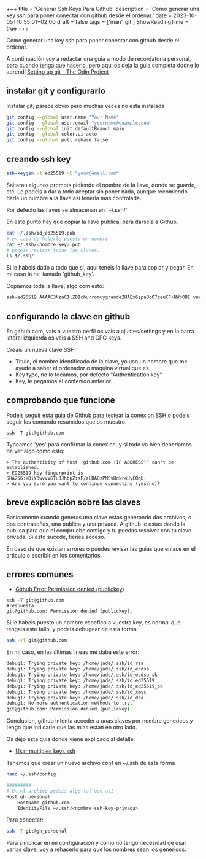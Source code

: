 +++
title = 'Generar Ssh Keys Para Github'
description = 'Como generar una key ssh para poner conectar con github desde el ordenar.'
date = 2023-10-05T10:55:01+02:00
draft = false
tags = ['man','git']
ShowReadingTime = true
+++

Como generar una key ssh para poner conectar con github desde el ordenar. 


A continuación voy a redactar una guia a modo de recordatoria personal, para cuando tenga que hacerlo, pero aqui os deja la guia completa dodne lo aprendí [Setting up git - The Odin Project](https://www.theodinproject.com/lessons/foundations-setting-up-git)


## instalar git y configurarlo

Instalar git, parece obvio pero muchas veces no esta instalada

```bash
git config --global user.name "Your Name"
git config --global user.email "yourname@example.com"
git config --global init.defaultBranch main
git config --global color.ui auto
git config --global pull.rebase false
```

## creando ssh key

```bash
ssh-keygen -t ed25519 -C "your@email.com"
```

Saltaran algunos prompts pidiendo el nombre de la llave, donde se guarde, etc. Le podeis a dar a todo aceptar sin poner nada, aunque recomiendo darle un numbre a la llave asi tenerla mas controlada. 

Por defecto las llaves se almacenan en '~/.ssh/'

En este punto hay que copiar la llave publica, para darsela a Github. 

```bash
cat ~/.ssh/id_ed25519.pub
# en caso de haberle puesto un nombre
cat ~/.ssh/<nombre_key>.pub
# podeis revisar todas las claves. 
ls $/.ssh/ 
```

Si le habeis dado a todo que si, aqui teneis la llave para copiar y pegar.  En mi caso la he llamado 'github_key'.


Copiamos toda la llave, algo com esto:

```bash
ssh-ed25519 AAAAC3NzaC1lZDIchurromuygrandeZHAEx6spnBoO7zeuCF+NWb0BI vuestro@email.com
```
## configurando la clave en github

En github.com, vais a vuestro perfil os vais a ajustes/settings y en la barra lateral izquierda os vais a SSH and GPG keys.

Creais un nueva clave SSH:

- Titulo, el nombre identificado de la clave, yo uso un nombre que me ayude a saber el ordenador o maquina virtual que es.
- Key type, no lo tocamos, por defecto "Authentication key"
- Key, le pegamos el contenido anterior. 


## comprobando que funcione

Podeis seguir [esta guia de Github para testear la conexion SSH](https://docs.github.com/en/authentication/connecting-to-github-with-ssh/testing-your-ssh-connection) o podeis seguir los comando resumidos que os muestro.


```shell
ssh -T git@github.com
```

Typeamos 'yes'  para confirmar la conexion. y si todo va bien deberiamos de ver algo como esto:

```shell
> The authenticity of host 'github.com (IP ADDRESS)' can't be established.
> ED25519 key fingerprint is SHA256:+DiY3wvvV6TuJJhbpZisF/zLDA0zPMSvHdkr4UvCOqU.
> Are you sure you want to continue connecting (yes/no)?
```


## breve explicación sobre las claves

Basicamente cuando generas una clave estas generando dos archivos, o dos contraseñas, una publica y una privada. A github le estas dando la publica para que el compruebe contigo y tu puedas resolver con tu clave privada. Si esto sucede, tienes acceso. 

En caso de que existan errores o puedes revisar las guias que enlace en el articulo o escribir en los comentarios. 

## errores comunes

- [Github Error Permission denied (publickey)](https://docs.github.com/en/authentication/troubleshooting-ssh/error-permission-denied-publickey)

```shell
ssh -T git@github.com
#respuesta
git@github.com: Permission denied (publickey).
```

Si le habeis puesto un nombre espefico a vuestra key, es normal que tengais este fallo, y podeis debugear de esta forma:

```bash
ssh -vT git@github.com
```

En mi caso, en las últimas lineas me daba este error:

```bash
debug1: Trying private key: /home/jade/.ssh/id_rsa
debug1: Trying private key: /home/jade/.ssh/id_ecdsa
debug1: Trying private key: /home/jade/.ssh/id_ecdsa_sk
debug1: Trying private key: /home/jade/.ssh/id_ed25519
debug1: Trying private key: /home/jade/.ssh/id_ed25519_sk
debug1: Trying private key: /home/jade/.ssh/id_xmss
debug1: Trying private key: /home/jade/.ssh/id_dsa
debug1: No more authentication methods to try.
git@github.com: Permission denied (publickey).
```

Conclusion, github intenta acceder a unas claves por nombre genericos y tengo que indicarle que las mias estan en otro lado.

Os dejo esta guia donde viene explicado al detalle:

- [Usar multiples keys ssh](https://gist.github.com/aprilmintacpineda/f101bf5fd34f1e6664497cf4b9b9345f)

Tenemos que crear un nuevo archivo conf en ~/.ssh de esta forma

```bash 
nano ~/.ssh/config

#########
# En el archivo podeis algo tal que así
Host gh_personal
	HostName github.com
	IdentityFile ~/.ssh/<nombre-ssh-key-privada>
```

Para conectar: 

```bash
ssh -T git@gh_personal
```

Para simplicar en mi configuración y como no tengo necesidad de usar varias clave, voy a rehacerlo para que los nombres sean los genericos. 
